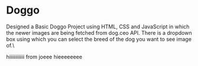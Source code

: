 # Doggo
Designed a Basic Doggo Project using HTML, CSS and JavaScript in which the newer images are being fetched from dog.ceo API. There is a dropdown box using which you can select the breed of the dog you want to see image of.\

hiiiiiiiiiiii from joeee
hieeeeeeee

